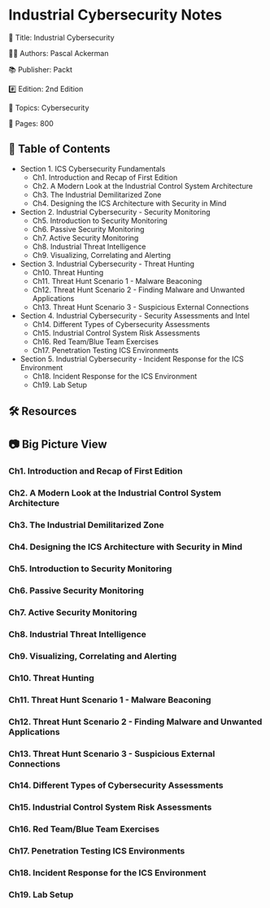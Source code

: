 # Industrial Cybersecurity Notes

📕 Title: Industrial Cybersecurity

👨‍💻 Authors: Pascal Ackerman

📚 Publisher: Packt

#️⃣ Edition: 2nd Edition

💾 Topics: Cybersecurity

📄 Pages: 800

## 📝 Table of Contents

- Section 1. ICS Cybersecurity Fundamentals
  - Ch1. Introduction and Recap of First Edition
  - Ch2. A Modern Look at the Industrial Control System Architecture
  - Ch3. The Industrial Demilitarized Zone
  - Ch4. Designing the ICS Architecture with Security in Mind
- Section 2. Industrial Cybersecurity - Security Monitoring
  - Ch5. Introduction to Security Monitoring
  - Ch6. Passive Security Monitoring
  - Ch7. Active Security Monitoring
  - Ch8. Industrial Threat Intelligence
  - Ch9. Visualizing, Correlating and Alerting
- Section 3. Industrial Cybersecurity - Threat Hunting
  - Ch10. Threat Hunting
  - Ch11. Threat Hunt Scenario 1 - Malware Beaconing
  - Ch12. Threat Hunt Scenario 2 - Finding Malware and Unwanted Applications
  - Ch13. Threat Hunt Scenario 3 - Suspicious External Connections
- Section 4. Industrial Cybersecurity - Security Assessments and Intel
  - Ch14. Different Types of Cybersecurity Assessments
  - Ch15. Industrial Control System Risk Assessments
  - Ch16. Red Team/Blue Team Exercises
  - Ch17. Penetration Testing ICS Environments
- Section 5. Industrial Cybersecurity - Incident Response for the ICS Environment
  - Ch18. Incident Response for the ICS Environment
  - Ch19. Lab Setup

## 🛠️ Resources

## 📷 Big Picture View

### Ch1. Introduction and Recap of First Edition

### Ch2. A Modern Look at the Industrial Control System Architecture

### Ch3. The Industrial Demilitarized Zone

### Ch4. Designing the ICS Architecture with Security in Mind

### Ch5. Introduction to Security Monitoring

### Ch6. Passive Security Monitoring

### Ch7. Active Security Monitoring

### Ch8. Industrial Threat Intelligence

### Ch9. Visualizing, Correlating and Alerting

### Ch10. Threat Hunting

### Ch11. Threat Hunt Scenario 1 - Malware Beaconing

### Ch12. Threat Hunt Scenario 2 - Finding Malware and Unwanted Applications

### Ch13. Threat Hunt Scenario 3 - Suspicious External Connections

### Ch14. Different Types of Cybersecurity Assessments

### Ch15. Industrial Control System Risk Assessments

### Ch16. Red Team/Blue Team Exercises

### Ch17. Penetration Testing ICS Environments

### Ch18. Incident Response for the ICS Environment

### Ch19. Lab Setup
